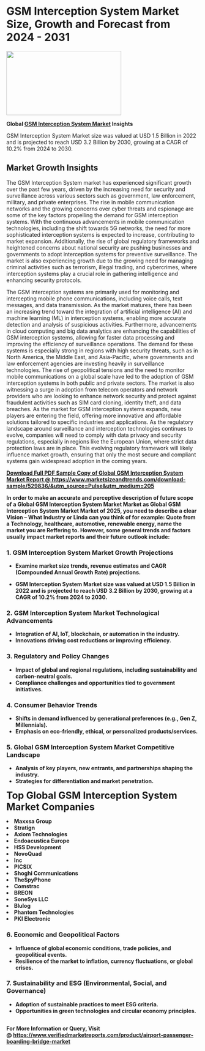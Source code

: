 <H1>GSM Interception System Market Size, Growth and Forecast from 2024 - 2031</H1><img class="aligncenter size-medium wp-image-584254" src="https://thirdeyenews.in/wp-content/uploads/2024/09/Global-Market-Research-300x168.jpeg" alt="" width="300" height="168" /><p><strong>Global&nbsp;<a href="https://www.marketsizeandtrends.com/download-sample/529836/&amp;utm_source=Pulse&amp;utm_medium=205">GSM Interception System Market</a> Insights</strong></p><p>GSM Interception System Market size was valued at USD 1.5 Billion in 2022 and is projected to reach USD 3.2 Billion by 2030, growing at a CAGR of 10.2% from 2024 to 2030.</p><p><h2>Market Growth Insights</h2> <p>The GSM Interception System market has experienced significant growth over the past few years, driven by the increasing need for security and surveillance across various sectors such as government, law enforcement, military, and private enterprises. The rise in mobile communication networks and the growing concerns over cyber threats and espionage are some of the key factors propelling the demand for GSM interception systems. With the continuous advancements in mobile communication technologies, including the shift towards 5G networks, the need for more sophisticated interception systems is expected to increase, contributing to market expansion. Additionally, the rise of global regulatory frameworks and heightened concerns about national security are pushing businesses and governments to adopt interception systems for preventive surveillance. The market is also experiencing growth due to the growing need for managing criminal activities such as terrorism, illegal trading, and cybercrimes, where interception systems play a crucial role in gathering intelligence and enhancing security protocols.</p> <p><strong><a href="#"></a></strong></p> <p>The GSM interception systems are primarily used for monitoring and intercepting mobile phone communications, including voice calls, text messages, and data transmission. As the market matures, there has been an increasing trend toward the integration of artificial intelligence (AI) and machine learning (ML) in interception systems, enabling more accurate detection and analysis of suspicious activities. Furthermore, advancements in cloud computing and big data analytics are enhancing the capabilities of GSM interception systems, allowing for faster data processing and improving the efficiency of surveillance operations. The demand for these systems is especially strong in regions with high security threats, such as in North America, the Middle East, and Asia-Pacific, where governments and law enforcement agencies are investing heavily in surveillance technologies. The rise of geopolitical tensions and the need to monitor mobile communications on a global scale have led to the adoption of GSM interception systems in both public and private sectors. The market is also witnessing a surge in adoption from telecom operators and network providers who are looking to enhance network security and protect against fraudulent activities such as SIM card cloning, identity theft, and data breaches. As the market for GSM interception systems expands, new players are entering the field, offering more innovative and affordable solutions tailored to specific industries and applications. As the regulatory landscape around surveillance and interception technologies continues to evolve, companies will need to comply with data privacy and security regulations, especially in regions like the European Union, where strict data protection laws are in place. This evolving regulatory framework will likely influence market growth, ensuring that only the most secure and compliant systems gain widespread adoption in the coming years.</p> <p><strong><a href="#"></p><p><span class=""><strong>Download Full PDF Sample Copy of Global GSM Interception System Market Report</strong> @ <a href="https://www.marketsizeandtrends.com/download-sample/529836/&amp;utm_source=Pulse&amp;utm_medium=205" target="_blank">https://www.marketsizeandtrends.com/download-sample/529836/&amp;utm_source=Pulse&amp;utm_medium=205</a></span></p><p>In order to make an accurate and perceptive description of future scope of a Global&nbsp;GSM Interception System Market Market as Global&nbsp;GSM Interception System Market Market of 2025, you need to describe a clear Vision &ndash; What Industry or Linda can you think of for example: Quote from a Technology, healthcare, automotive, renewable energy, name the market you are Reffering to. However, some general trends and factors usually impact market reports and their future outlook include:</p><h3>1.&nbsp;<strong>GSM Interception System Market Growth Projections</strong></h3><ul><li>Examine market size trends, revenue estimates and CAGR (Compounded Annual Growth Rate) projections.</li><li><p>GSM Interception System Market size was valued at USD 1.5 Billion in 2022 and is projected to reach USD 3.2 Billion by 2030, growing at a CAGR of 10.2% from 2024 to 2030.</p></li></ul><h3>2.&nbsp;<strong>GSM Interception System Market Technological Advancements</strong></h3><ul><li>Integration of AI, IoT, blockchain, or automation in the industry.</li><li>Innovations driving cost reductions or improving efficiency.</li></ul><h3>3.&nbsp;<strong>Regulatory and Policy Changes</strong></h3><ul><li>Impact of global and regional regulations, including sustainability and carbon-neutral goals.</li><li>Compliance challenges and opportunities tied to government initiatives.</li></ul><h3>4.&nbsp;<strong>Consumer Behavior Trends</strong></h3><ul><li>Shifts in demand influenced by generational preferences (e.g., Gen Z, Millennials).</li><li>Emphasis on eco-friendly, ethical, or personalized products/services.</li></ul><h3>5.&nbsp;<strong>Global GSM Interception System Market Competitive Landscape</strong></h3><ul><li>Analysis of key players, new entrants, and partnerships shaping the industry.</li><li>Strategies for differentiation and market penetration.</li></ul><p data-pm-slice="1 1 []"><span style="color: inherit; font-family: inherit; font-size: 25px;">Top Global GSM Interception System Market Companies</span></p><div class="" data-test-id=""><p><li>Maxxsa Group</li><li> Stratign</li><li> Axiom Technologies</li><li> Endoacustica Europe</li><li> HSS Development</li><li> NovoQuad</li><li> Inc</li><li> PICSIX</li><li> Shoghi Communications</li><li> TheSpyPhone</li><li> Comstrac</li><li> BREON</li><li> SoneSys LLC</li><li> Blulog</li><li> Phantom Technologies</li><li> PKI Electronic</li></p></div><h3>6.&nbsp;<strong>Economic and Geopolitical Factors</strong></h3><ul><li>Influence of global economic conditions, trade policies, and geopolitical events.</li><li>Resilience of the market to inflation, currency fluctuations, or global crises.</li></ul><h3>7.&nbsp;<strong>Sustainability and ESG (Environmental, Social, and Governance)</strong></h3><ul><li>Adoption of sustainable practices to meet ESG criteria.</li><li>Opportunities in green technologies and circular economy principles.</li></ul><h2><strong style="font-size: 14px;">For More Information or Query, Visit @&nbsp;</strong><a style="background-color: #ffffff; font-size: 14px;" href="https://www.marketsizeandtrends.com/report/gsm-interception-system-market/" target="_blank">https://www.verifiedmarketreports.com/product/airport-passenger-boarding-bridge-market</a></h2>
